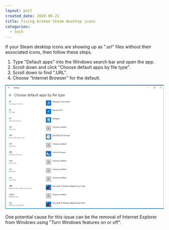 ```yaml
---
layout: post
created_date: 2020-06-21
title: Fixing broken Steam desktop icons
categories:
  - tech
---
```


If your Steam desktop icons are showing up as ".url" files without their associated icons, then follow these steps.

1. Type "Default apps" into the Windows search bar and open the app.
2. Scroll down and click “Choose default apps by file type”.
3. Scroll down to find ".URL".
4. Choose “Internet Browser” for the default.

![Steam Choose Default App](/assets/steam-choose-default-app.png)

One potential cause for this issue can be the removal of Internet Explorer from Windows using "Turn Windows features on or off".
